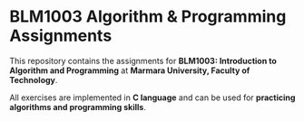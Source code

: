 # BLM1003 Algorithm & Programming Assignments

This repository contains the assignments for **BLM1003: Introduction to Algorithm and Programming** at **Marmara University, Faculty of Technology**.  

All exercises are implemented in **C language** and can be used for **practicing algorithms and programming skills**.
